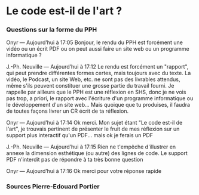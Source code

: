 # Le code est-il de l'art ?

### Questions sur la forme du PPH

Onyr — Aujourd’hui à 17:05
Bonjour, le rendu du PPH est forcément une vidéo ou un écrit PDF ou on peut aussi faire un site web ou un programme informatique ?

J.-Ph. Neuville — Aujourd’hui à 17:12
Le rendu est forcément un "rapport", qui peut prendre différentes formes certes, mais toujours avec du texte. La vidéo, le Podcast, un site Web, etc. ne sont pas des livrables attendus, même s'ils peuvent constituer une grosse partie du travail fourni. Je rappelle par ailleurs que le PPH est une réflexion en SHS, donc je ne vois pas trop, a priori, le rapport avec l'écriture d'un programme informatique ou le développement d'un site web... Mais quoique que tu produises, il faudra de toutes façons livrer un CR écrit de ta réflexion.

Onyr — Aujourd’hui à 17:14
Ok merci. Mon sujet étant "Le code est-il de l'art", je trouvais pertinent de présenter le fruit de mes réflexion sur un support plus interactif qu'un PDF... mais ok je ferais un PDF

J.-Ph. Neuville — Aujourd’hui à 17:15
Rien ne t'empêche d'illustrer en annexe la dimension esthétique (ou autre) des lignes de code. Le support PDF n'interdit pas de répondre à ta très bonne question

Onyr — Aujourd’hui à 17:16
Ok merci pour votre réponse rapide


### Sources Pierre-Edouard Portier
